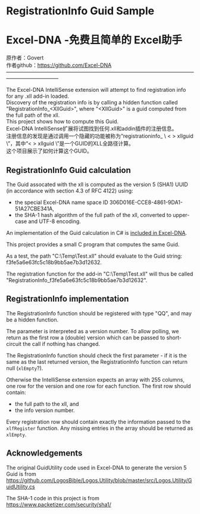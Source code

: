 RegistrationInfo Guid Sample
 ======================================
 Excel-DNA -免费且简单的 Excel助手
 ========================================
原作者：Govert <br> 
作者github：https://github.com/Excel-DNA
——————————————————————————————————————————————

The Excel-DNA IntelliSense extension will attempt to find registration info for any .xll add-in loaded.<br> 
Discovery of the registration info is by calling a hidden function called "RegistrationInfo_\<XllGuid\>", where "\<XllGuid\>" is a guid computed from the full path of the xll.<br> 
This project shows how to compute this Guid.<br> 
Excel-DNA IntelliSense扩展将试图找到任何.xll和addin插件的注册信息。<br> 
注册信息的发现是通过调用一个隐藏的功能被称为“registrationinfo_ \ < > xllguid \”，其中“< > xllguid \”是一个GUID的XLL全路径计算。<br> 
这个项目展示了如何计算这个GUID。<br> 


## RegistrationInfo Guid calculation

The Guid assocated with the xll is computed as the version 5 (SHA1) UUID (in accordance with section 4.3 of RFC 4122) using:
* the special Excel-DNA name space ID 306D016E-CCE8-4861-9DA1-51A27CBE341A,
* the SHA-1 hash algorithm of the full path of the xll, converted to upper-case and UTF-8 encoding.

An implementation of the Guid calculation in C# is [included in Excel-DNA](https://github.com/Excel-DNA/ExcelDna/blob/master/Source/ExcelDna.Integration/GuidUtility.cs).

This project provides a small C program that computes the same Guid.

As a test, the path "C:\Temp\Test.xll" should evaluate to the Guid string: f3fe5a6e63fc5c18b9bb5ae7b3d12632.

The registration function for the add-in "C:\Temp\Test.xll" will thus be called "RegistrationInfo_f3fe5a6e63fc5c18b9bb5ae7b3d12632".

## RegistrationInfo implementation

The RegistrationInfo function should be registered with type "QQ", and may be a hidden function.

The parameter is interpreted as a version number.
To allow polling, we return as the first row a (double) version which can be passed to short-circuit the call if nothing has changed.

The RegistrationInfo function should check the first parameter - if it is the same as the last returned version, the RegistrationInfo function can return null (`xlEmpty`?).

Otherwise the IntelliSense extension expects an array with 255 columns, one row for the version and one row for each function.
The first row should contain:
* the full path to the xll, and
* the info version number.

Every registration row should contain exactly the information passed to the `xlfRegister` function.
Any missing entries in the array should be returned as `xlEmpty`.

## Acknowledgements

The original GuidUtility code used in Excel-DNA to generate the version 5 Guid is from https://github.com/LogosBible/Logos.Utility/blob/master/src/Logos.Utility/GuidUtility.cs

The SHA-1 code in this project is from https://www.packetizer.com/security/sha1/

